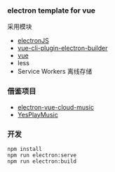 ### electron template for vue
采用模块
- [electronJS](https://www.electronjs.org/)
- [vue-cli-plugin-electron-builder](https://github.com/nklayman/vue-cli-plugin-electron-builder)
- [vue](https://cn.vuejs.org/)
- less
- Service Workers 离线存储



### 借鉴项目
- [electron-vue-cloud-music](https://github.com/xiaozhu188/electron-vue-cloud-music)
- [YesPlayMusic](https://github.com/qier222/YesPlayMusic)
### 开发
```
npm install
npm run electron:serve
npm run electron:build
```


